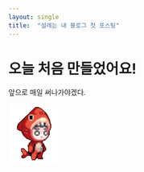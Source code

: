 ```yaml
---
layout: single
title:  "설레는 내 블로그 첫 포스팅"
---
```


# 오늘 처음 만들었어요!

앞으로 매일 써나가야겠다.

![walk-red](../images/2025-04-09-first/walk-red.png)
